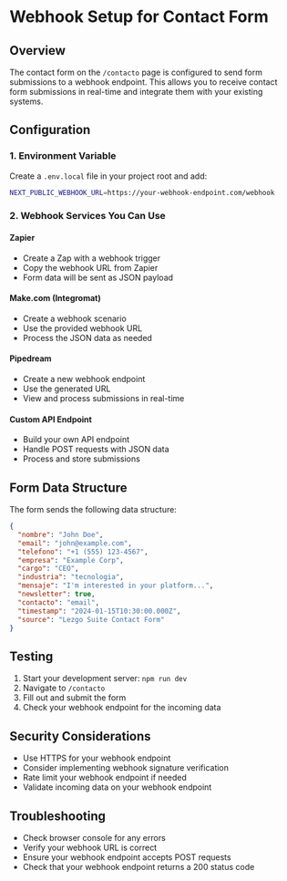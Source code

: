 # Webhook Setup for Contact Form

## Overview
The contact form on the `/contacto` page is configured to send form submissions to a webhook endpoint. This allows you to receive contact form submissions in real-time and integrate them with your existing systems.

## Configuration

### 1. Environment Variable
Create a `.env.local` file in your project root and add:

```bash
NEXT_PUBLIC_WEBHOOK_URL=https://your-webhook-endpoint.com/webhook
```

### 2. Webhook Services You Can Use

#### Zapier
- Create a Zap with a webhook trigger
- Copy the webhook URL from Zapier
- Form data will be sent as JSON payload

#### Make.com (Integromat)
- Create a webhook scenario
- Use the provided webhook URL
- Process the JSON data as needed

#### Pipedream
- Create a new webhook endpoint
- Use the generated URL
- View and process submissions in real-time

#### Custom API Endpoint
- Build your own API endpoint
- Handle POST requests with JSON data
- Process and store submissions

## Form Data Structure

The form sends the following data structure:

```json
{
  "nombre": "John Doe",
  "email": "john@example.com",
  "telefono": "+1 (555) 123-4567",
  "empresa": "Example Corp",
  "cargo": "CEO",
  "industria": "tecnologia",
  "mensaje": "I'm interested in your platform...",
  "newsletter": true,
  "contacto": "email",
  "timestamp": "2024-01-15T10:30:00.000Z",
  "source": "Lezgo Suite Contact Form"
}
```

## Testing

1. Start your development server: `npm run dev`
2. Navigate to `/contacto`
3. Fill out and submit the form
4. Check your webhook endpoint for the incoming data

## Security Considerations

- Use HTTPS for your webhook endpoint
- Consider implementing webhook signature verification
- Rate limit your webhook endpoint if needed
- Validate incoming data on your webhook endpoint

## Troubleshooting

- Check browser console for any errors
- Verify your webhook URL is correct
- Ensure your webhook endpoint accepts POST requests
- Check that your webhook endpoint returns a 200 status code
